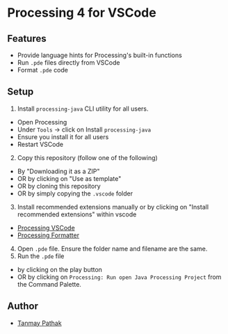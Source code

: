 # Processing 4 for VSCode

## Features

- Provide language hints for Processing's built-in functions
- Run `.pde` files directly from VSCode
- Format `.pde` code

## Setup

1. Install `processing-java` CLI utility for all users.
- Open Processing
- Under `Tools` -> click on Install `processing-java`
- Ensure you install it for all users
- Restart VSCode
2. Copy this repository (follow one of the following)
- By "Downloading it as a ZIP"
- OR by clicking on "Use as template"
- OR by cloning this repository
- OR by simply copying the `.vscode` folder
3. Install recommended extensions manually or by clicking on "Install recommended extensions" within vscode
- [Processing VSCode](https://marketplace.visualstudio.com/items?itemName=Luke-zhang-04.processing-vscode)
- [Processing Formatter](https://marketplace.visualstudio.com/items?itemName=millennIumAMbiguity.processing-formatter)
4. Open `.pde` file. Ensure the folder name and filename are the same.
5. Run the `.pde` file
- by clicking on the play button
- OR by clicking on `Processing: Run open Java Processing Project` from the Command Palette.
## Author

- [Tanmay Pathak](https://tanmaypathak.com)
